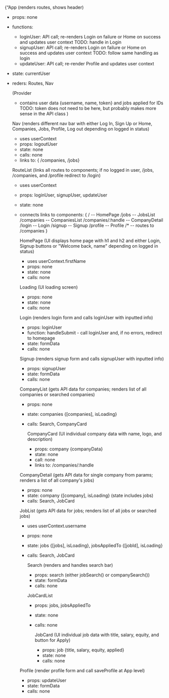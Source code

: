 {“App (renders routes, shows header)
  - props: none
  - functions:
      - loginUser: API call; re-renders Login on failure or Home on success and updates user context TODO: handle in Login
      - signupUser: API call; re-renders Login on failure or Home on success and updates user context TODO: follow same handling as login
      - updateUser: API call; re-render Profile and updates user context
  - state: currentUser
  - reders: Routes, Nav

    (Provider
      - contains user data {username, name, token} and jobs applied for IDs TODO: token does not need to be here, but probably makes more sense in the API class
    )


    Nav (renders different nav bar with either Log In, Sign Up or Home, Companies, Jobs, Profile, Log out depending on logged in status)
    - uses userContext
    - props: logoutUser
    - state: none
    - calls: none
    - links to: { /companies, /jobs}


    RouteList (links all routes to components; if no logged in user, /jobs, /companies, and /profile redirect to /login)
    - uses userContext
    - props: loginUser, signupUser, updateUser
    - state: none
    - connects links to components: {
        /                    -- HomePage
        /jobs                -- JobsList
        /companies           -- CompaniesList
        /companies/:handle   -- CompanyDetail
        /login               -- Login
        /signup              -- Signup
        /profile             -- Profile
        /*                   -- routes to /companies
        }


        HomePage (UI displays home page with h1 and h2 and either Login, Signup buttons or "Welcome back, name" depending on logged in status)
        - uses userContext.firstName
        - props: none
        - state: none
        - calls: none


        Loading (UI loading screen)
        - props: none
        - state: none
        - calls: none

        Login (renders login form and calls loginUser with inputted info)
        - props: loginUser
        - function: handleSubmit - call loginUser and, if no errors, redirect to homepage
        - state: formData
        - calls: none


        Signup (renders signup form and calls signupUser with inputted info)
        - props: signupUser
        - state: formData
        - calls: none


        CompanyList (gets API data for companies; renders list of all companies or searched companies)
        - props: none
        - state: companies {[companies], isLoading}
        - calls: Search, CompanyCard


            CompanyCard (UI individual company data with name, logo, and description)
            - props: company {companyData}
            - state: none
            - call: none
            - links to: /companies/:handle


        CompanyDetail (gets API data for single company from params; renders a list of all company's jobs)
        - props: none
        - state: company {[company], isLoading} (state includes jobs)
        - calls: Search, JobCard


        JobList (gets API data for jobs; renders list of all jobs or searched jobs)
        - uses userContext.username
        - props: none
        - state: jobs {[jobs], isLoading}, jobsAppliedTo {[jobId], isLoading}
        - calls: Search, JobCard

          Search (renders and handles search bar)
          - props: search (either jobSearch() or companySearch())
          - state: formData
          - calls: none

          JobCardList
          - props: jobs, jobsAppliedTo
          - state: none
          - calls: none

              JobCard (UI individual job data with title, salary, equity, and button for Apply)
              - props: job {title, salary, equity, applied}
              - state: none
              - calls: none


        Profile (render profile form and call saveProfile at App level)
        - props: updateUser
        - state: formData
        - calls: none

